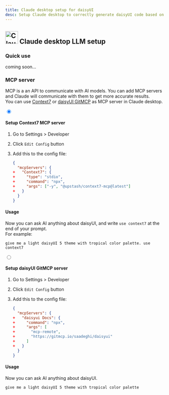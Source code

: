 ```yaml
---
title: Claude desktop setup for daisyUI
desc: Setup Claude desktop to correctly generate daisyUI code based on your prompt.
---
```


<script>
  import Translate from "$components/Translate.svelte"
</script>

## <img src="https://img.daisyui.com/images/logos/claude.webp" alt="Claude" width="40" height="40" class="inline-block me-2 -mt-1 not-prose"> Claude desktop LLM setup

### Quick use

coming soon…

### MCP server

MCP is a an API to communicate with AI models. You can add MCP servers and Claude will communicate with them to get more accurate results.  
You can use [Context7](https://context7.com/) or [daisyUI GitMCP](https://gitmcp.io/saadeghi/daisyui) as MCP server in Claude desktop.

<div class="tabs tabs-lift max-sm:tabs-sm">
  <input type="radio" name="mcp_options" class="tab" aria-label="Context7" checked />
  <div class="tab-content bg-base-100 border-base-300 px-12 py-3">

#### Setup Context7 MCP server

1. Go to Settings > Developer
2. Click `Edit Config` button
3. Add this to the config file:

   ```diff:claude_desktop_config.json
   {
     "mcpServers": {
   +   "Context7": {
   +     "type": "stdio",
   +     "command": "npx",
   +     "args": ["-y", "@upstash/context7-mcp@latest"]
   +   }
     }
   }
   ```

#### Usage

Now you can ask AI anything about daisyUI, and write `use context7` at the end of your prompt.  
For example:

```md:prompt
give me a light daisyUI 5 theme with tropical color palette. use context7
```

  </div>

  <input type="radio" name="mcp_options" class="tab" aria-label="GitMCP" />
  <div class="tab-content bg-base-100 border-base-300 px-12 py-3">

#### Setup daisyUI GitMCP server

1. Go to Settings > Developer
2. Click `Edit Config` button
3. Add this to the config file:

   ```diff:claude_desktop_config.json
   {
     "mcpServers": {
   +   "daisyui Docs": {
   +     "command": "npx",
   +     "args": [
   +       "mcp-remote",
   +       "https://gitmcp.io/saadeghi/daisyui"
   +     ]
   +   }
     }
   }
   ```

#### Usage

Now you can ask AI anything about daisyUI.

```md:prompt
give me a light daisyUI 5 theme with tropical color palette
```

</div>
</div>
